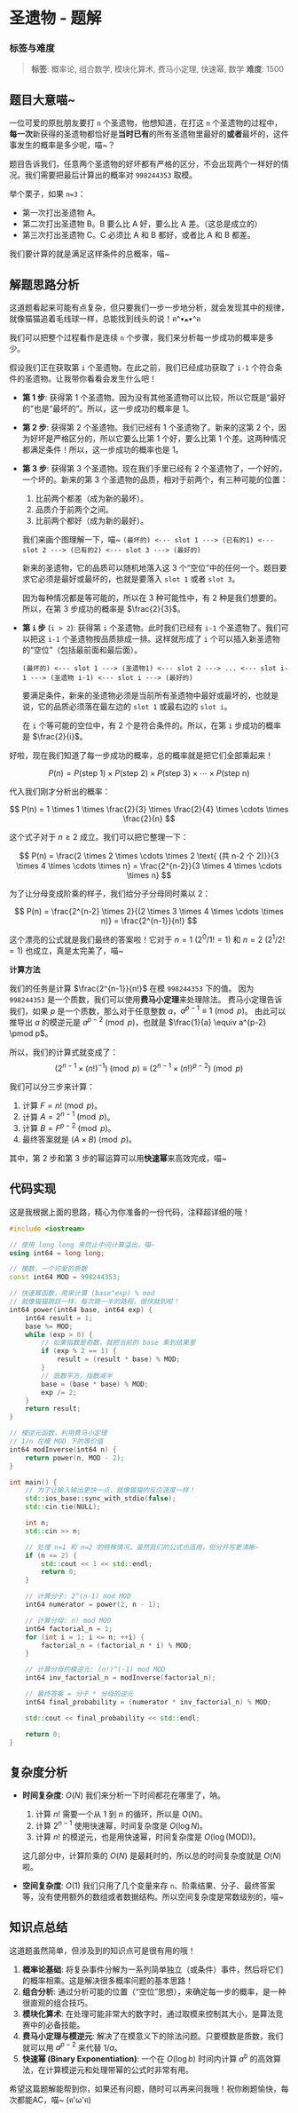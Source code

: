 # 圣遗物 - 题解

### 标签与难度
> **标签**: 概率论, 组合数学, 模块化算术, 费马小定理, 快速幂, 数学
> **难度**: 1500

## 题目大意喵~

一位可爱的原批朋友要打 `n` 个圣遗物，他想知道，在打这 `n` 个圣遗物的过程中，**每一次**新获得的圣遗物都恰好是**当时已有**的所有圣遗物里最好的**或者**最坏的，这件事发生的概率是多少呢，喵~？

题目告诉我们，任意两个圣遗物的好坏都有严格的区分，不会出现两个一样好的情况。我们需要把最后计算出的概率对 `998244353` 取模。

举个栗子，如果 `n=3`：
- 第一次打出圣遗物 A。
- 第二次打出圣遗物 B。B 要么比 A 好，要么比 A 差。（这总是成立的）
- 第三次打出圣遗物 C。C 必须比 A 和 B 都好，或者比 A 和 B 都差。

我们要计算的就是满足这样条件的总概率，喵~

## 解题思路分析

这道题看起来可能有点复杂，但只要我们一步一步地分析，就会发现其中的规律，就像猫猫追着毛线球一样，总能找到线头的说！ฅ^•ﻌ•^ฅ

我们可以把整个过程看作是连续 `n` 个步骤，我们来分析每一步成功的概率是多少。

假设我们正在获取第 `i` 个圣遗物。在此之前，我们已经成功获取了 `i-1` 个符合条件的圣遗物。让我带你看看会发生什么吧！

- **第 1 步**: 获得第 1 个圣遗物。因为没有其他圣遗物可以比较，所以它既是“最好的”也是“最坏的”。所以，这一步成功的概率是 $1$。

- **第 2 步**: 获得第 2 个圣遗物。我们已经有 1 个圣遗物了。新来的这第 2 个，因为好坏是严格区分的，所以它要么比第 1 个好，要么比第 1 个差。这两种情况都满足条件！所以，这一步成功的概率也是 $1$。

- **第 3 步**: 获得第 3 个圣遗物。现在我们手里已经有 2 个圣遗物了，一个好的，一个坏的。新来的第 3 个圣遗物的品质，相对于前两个，有三种可能的位置：
    1.  比前两个都差（成为新的最坏）。
    2.  品质介于前两个之间。
    3.  比前两个都好（成为新的最好）。

    我们来画个图理解一下，喵~
    `(最坏的) <--- slot 1 ---> (已有的1) <--- slot 2 ---> (已有的2) <--- slot 3 ---> (最好的)`
    
    新来的圣遗物，它的品质可以随机地落入这 3 个“空位”中的任何一个。题目要求它必须是最好或最坏的，也就是要落入 `slot 1` 或者 `slot 3`。
    
    因为每种情况都是等可能的，所以在 3 种可能性中，有 2 种是我们想要的。所以，在第 3 步成功的概率是 $\frac{2}{3}$。

- **第 `i` 步** (`i > 2`): 获得第 `i` 个圣遗物。此时我们已经有 `i-1` 个圣遗物了。我们可以把这 `i-1` 个圣遗物按品质排成一排。这样就形成了 `i` 个可以插入新圣遗物的“空位”（包括最前面和最后面）。
    
    `(最坏的) <--- slot 1 ---> (圣遗物1) <--- slot 2 ---> ... <--- slot i-1 ---> (圣遗物 i-1) <--- slot i ---> (最好的)`

    要满足条件，新来的圣遗物必须是当前所有圣遗物中最好或最坏的，也就是说，它的品质必须落在最左边的 `slot 1` 或最右边的 `slot i`。
    
    在 `i` 个等可能的空位中，有 2 个是符合条件的。所以，在第 `i` 步成功的概率是 $\frac{2}{i}$。

好啦，现在我们知道了每一步成功的概率，总的概率就是把它们全部乘起来！

$$
P(n) = P(\text{step 1}) \times P(\text{step 2}) \times P(\text{step 3}) \times \cdots \times P(\text{step n})
$$

代入我们刚才分析出的概率：

$$
P(n) = 1 \times 1 \times \frac{2}{3} \times \frac{2}{4} \times \cdots \times \frac{2}{n}
$$

这个式子对于 $n \ge 2$ 成立。我们可以把它整理一下：

$$
P(n) = \frac{2 \times 2 \times \cdots \times 2 \text{ (共 n-2 个 2)}}{3 \times 4 \times \cdots \times n} = \frac{2^{n-2}}{3 \times 4 \times \cdots \times n}
$$

为了让分母变成阶乘的样子，我们给分子分母同时乘以 $2$：

$$
P(n) = \frac{2^{n-2} \times 2}{(2 \times 3 \times 4 \times \cdots \times n)} = \frac{2^{n-1}}{n!}
$$

这个漂亮的公式就是我们最终的答案啦！它对于 $n=1$ ($2^0/1! = 1$) 和 $n=2$ ($2^1/2! = 1$) 也成立，真是太完美了，喵~

**计算方法**

我们的任务是计算 $\frac{2^{n-1}}{n!}$ 在模 `998244353` 下的值。
因为 `998244353` 是一个质数，我们可以使用**费马小定理**来处理除法。
费马小定理告诉我们，如果 $p$ 是一个质数，那么对于任意整数 $a$，$a^{p-1} \equiv 1 \pmod p$。
由此可以推导出 $a$ 的模逆元是 $a^{p-2} \pmod p$，也就是 $\frac{1}{a} \equiv a^{p-2} \pmod p$。

所以，我们的计算式就变成了：
$$
(2^{n-1} \times (n!)^{-1}) \pmod p \equiv (2^{n-1} \times (n!)^{p-2}) \pmod p
$$

我们可以分三步来计算：
1.  计算 $F = n! \pmod p$。
2.  计算 $A = 2^{n-1} \pmod p$。
3.  计算 $B = F^{p-2} \pmod p$。
4.  最终答案就是 $(A \times B) \pmod p$。

其中，第 2 步和第 3 步的幂运算可以用**快速幂**来高效完成，喵~

## 代码实现

这是我根据上面的思路，精心为你准备的一份代码，注释超详细的哦！

```cpp
#include <iostream>

// 使用 long long 来防止中间计算溢出，喵~
using int64 = long long;

// 模数，一个可爱的质数
const int64 MOD = 998244353;

// 快速幂函数，用来计算 (base^exp) % mod
// 就像猫猫跳跃一样，每次跳一半的路程，很快就到啦！
int64 power(int64 base, int64 exp) {
    int64 result = 1;
    base %= MOD;
    while (exp > 0) {
        // 如果指数是奇数，就把当前的 base 乘到结果里
        if (exp % 2 == 1) {
            result = (result * base) % MOD;
        }
        // 底数平方，指数减半
        base = (base * base) % MOD;
        exp /= 2;
    }
    return result;
}

// 模逆元函数，利用费马小定理
// 1/n 在模 MOD 下的等价值
int64 modInverse(int64 n) {
    return power(n, MOD - 2);
}

int main() {
    // 为了让输入输出更快一点，就像猫猫的反应速度一样！
    std::ios_base::sync_with_stdio(false);
    std::cin.tie(NULL);

    int n;
    std::cin >> n;

    // 处理 n=1 和 n=2 的特殊情况，虽然我们的公式也适用，但分开写更清晰~
    if (n <= 2) {
        std::cout << 1 << std::endl;
        return 0;
    }

    // 计算分子: 2^(n-1) mod MOD
    int64 numerator = power(2, n - 1);

    // 计算分母: n! mod MOD
    int64 factorial_n = 1;
    for (int i = 1; i <= n; ++i) {
        factorial_n = (factorial_n * i) % MOD;
    }

    // 计算分母的模逆元: (n!)^(-1) mod MOD
    int64 inv_factorial_n = modInverse(factorial_n);

    // 最终答案 = 分子 * 分母的逆元
    int64 final_probability = (numerator * inv_factorial_n) % MOD;

    std::cout << final_probability << std::endl;

    return 0;
}
```

## 复杂度分析

- **时间复杂度**: $O(N)$
  我们来分析一下时间都花在哪里了，呐。
  1.  计算 $n!$ 需要一个从 $1$ 到 $n$ 的循环，所以是 $O(N)$。
  2.  计算 $2^{n-1}$ 使用快速幂，时间复杂度是 $O(\log N)$。
  3.  计算 $n!$ 的模逆元，也是用快速幂，时间复杂度是 $O(\log(\text{MOD}))$。
  
  这几部分中，计算阶乘的 $O(N)$ 是最耗时的，所以总的时间复杂度就是 $O(N)$ 啦。

- **空间复杂度**: $O(1)$
  我们只用了几个变量来存 `n`、阶乘结果、分子、最终答案等，没有使用额外的数组或者数据结构。所以空间复杂度是常数级别的，喵~

## 知识点总结

这道题虽然简单，但涉及到的知识点可是很有用的哦！
1.  **概率论基础**: 将复杂事件分解为一系列简单独立（或条件）事件，然后将它们的概率相乘。这是解决很多概率问题的基本思路！
2.  **组合分析**: 通过分析可能的位置（“空位”思想），来确定每一步的概率，是一种很直观的组合技巧。
3.  **模块化算术**: 在处理可能非常大的数字时，通过取模来控制其大小，是算法竞赛中的必备技能。
4.  **费马小定理与模逆元**: 解决了在模意义下的除法问题。只要模数是质数，我们就可以用 $a^{p-2}$ 来代替 $1/a$。
5.  **快速幂 (Binary Exponentiation)**: 一个在 $O(\log b)$ 时间内计算 $a^b$ 的高效算法，在计算模逆元和处理带幂的公式时非常有用。

希望这篇题解能帮到你，如果还有问题，随时可以再来问我哦！祝你刷题愉快，每次都能AC，喵~ (ฅ'ω'ฅ)